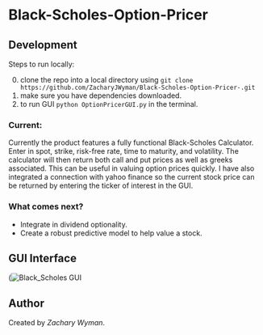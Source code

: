 # Black-Scholes-Option-Pricer

## Development
Steps to run locally:  

0. clone the repo into a local directory using ```git clone https://github.com/ZacharyJWyman/Black-Scholes-Option-Pricer-.git```
1. make sure you have dependencies downloaded. 
2. to run GUI ```python OptionPricerGUI.py``` in the terminal.

### Current:
Currently the product features a fully functional Black-Scholes Calculator. Enter in spot, strike, risk-free rate, time to maturity, and volatility. The calculator will then return both call and put prices as well as greeks associated. This can be useful in valuing option prices quickly. I have also integrated a connection with yahoo finance so the current stock price can be returned by entering the ticker of interest in the GUI.
  
### What comes next?
* Integrate in dividend optionality. 
* Create a robust predictive model to help value a stock. 

## GUI Interface
(![Black_Scholes GUI](https://user-images.githubusercontent.com/64059855/125152770-26b22b80-e10c-11eb-8c32-0db842ff96b8.PNG)

  
## Author
Created by *Zachary Wyman*.
